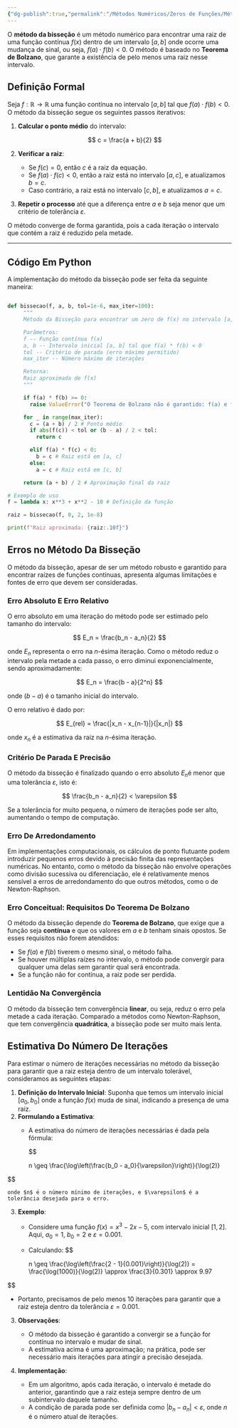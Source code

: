 ```yaml
---
{"dg-publish":true,"permalink":"/Métodos Numéricos/Zeros de Funções/Método da Bisseção/","dgPassFrontmatter":true,"noteIcon":"","created":"2025-03-24T09:49:23.578-03:00"}
---
```



O **método da bisseção** é um método numérico para encontrar uma raiz de uma função contínua $f(x)$ dentro de um intervalo $[a, b]$ onde ocorre uma mudança de sinal, ou seja, $f(a) \cdot f(b) < 0$. O método é baseado no **Teorema de Bolzano**, que garante a existência de pelo menos uma raiz nesse intervalo.  

## Definição Formal

Seja $f: \mathbb{R} \to \mathbb{R}$ uma função contínua no intervalo $[a, b]$ tal que $f(a) \cdot f(b) < 0$. O método da bisseção segue os seguintes passos iterativos:  

1. **Calcular o ponto médio** do intervalo:

	$$
	 c = \frac{a + b}{2}
	$$

2. **Verificar a raiz**:
	- Se $f(c) = 0$, então $c$ é a raiz da equação.  
	- Se $f(a) \cdot f(c) < 0$, então a raiz está no intervalo $[a, c]$, e atualizamos $b = c$.  
	- Caso contrário, a raiz está no intervalo $[c, b]$, e atualizamos $a = c$.

3. **Repetir o processo** até que a diferença entre $a$ e $b$ seja menor que um critério de tolerância $\varepsilon$.

O método converge de forma garantida, pois a cada iteração o intervalo que contém a raiz é reduzido pela metade.  

---

## Código Em Python

A implementação do método da bisseção pode ser feita da seguinte maneira:  

```python

def bissecao(f, a, b, tol=1e-6, max_iter=100):
     """
     Método da Bisseção para encontrar um zero de f(x) no intervalo [a, b].

     Parâmetros:
     f -- Função contínua f(x)
     a, b -- Intervalo inicial [a, b] tal que f(a) * f(b) < 0
     tol -- Critério de parada (erro máximo permitido)
     max_iter -- Número máximo de iterações

     Retorna:
     Raiz aproximada de f(x)
     """

     if f(a) * f(b) >= 0:
       raise ValueError("O Teorema de Bolzano não é garantido: f(a) e f(b) devem ter sinais opostos.")

     for _ in range(max_iter):
       c = (a + b) / 2 # Ponto médio
       if abs(f(c)) < tol or (b - a) / 2 < tol:
         return c

       elif f(a) * f(c) < 0:
         b = c # Raiz está em [a, c]
       else:
         a = c # Raiz está em [c, b]

     return (a + b) / 2 # Aproximação final da raiz

# Exemplo de uso
f = lambda x: x**3 + x**2 - 10 # Definição da função

raiz = bissecao(f, 0, 2, 1e-8)

print(f"Raiz aproximada: {raiz:.10f}")

```

## Erros no Método Da Bisseção

O método da bisseção, apesar de ser um método robusto e garantido para encontrar raízes de funções contínuas, apresenta algumas limitações e fontes de erro que devem ser consideradas.  

### Erro Absoluto E Erro Relativo

O erro absoluto em uma iteração do método pode ser estimado pelo tamanho do intervalo:  

$$
E_n = \frac{b_n - a_n}{2}
$$

onde $E_n$ representa o erro na $n$-ésima iteração. Como o método reduz o intervalo pela metade a cada passo, o erro diminui exponencialmente, sendo aproximadamente:  

$$
E_n = \frac{b - a}{2^n}
$$

onde $(b - a)$ é o tamanho inicial do intervalo.  

O erro relativo é dado por:  

$$
E_{rel} = \frac{|x_n - x_{n-1}|}{|x_n|}
$$

onde $x_n$ é a estimativa da raiz na $n$-ésima iteração.  

### Critério De Parada E Precisão

O método da bisseção é finalizado quando o erro absoluto $E_n$é menor que uma tolerância $\varepsilon$, isto é:  

$$
\frac{b_n - a_n}{2} < \varepsilon
$$

Se a tolerância for muito pequena, o número de iterações pode ser alto, aumentando o tempo de computação.  

### Erro De Arredondamento

Em implementações computacionais, os cálculos de ponto flutuante podem introduzir pequenos erros devido à precisão finita das representações numéricas. No entanto, como o método da bisseção não envolve operações como divisão sucessiva ou diferenciação, ele é relativamente menos sensível a erros de arredondamento do que outros métodos, como o de Newton-Raphson.  

### Erro Conceitual: Requisitos Do Teorema De Bolzano

O método da bisseção depende do **Teorema de Bolzano**, que exige que a função seja **contínua** e que os valores em $a$ e $b$ tenham sinais opostos. Se esses requisitos não forem atendidos:  

- Se $f(a)$ e $f(b)$ tiverem o mesmo sinal, o método falha.  
- Se houver múltiplas raízes no intervalo, o método pode convergir para qualquer uma delas sem garantir qual será encontrada.  
- Se a função não for contínua, a raiz pode ser perdida.  

### Lentidão Na Convergência

O método da bisseção tem convergência **linear**, ou seja, reduz o erro pela metade a cada iteração. Comparado a métodos como Newton-Raphson, que tem convergência **quadrática**, a bisseção pode ser muito mais lenta.  

## Estimativa Do Número De Iterações

Para estimar o número de iterações necessárias no método da bisseção para garantir que a raiz esteja dentro de um intervalo tolerável, consideramos as seguintes etapas:

1. **Definição do Intervalo Inicial**: Suponha que temos um intervalo inicial $[a_0, b_0]$ onde a função $f(x)$ muda de sinal, indicando a presença de uma raiz.
2. **Formulando a Estimativa**:
   - A estimativa do número de iterações necessárias é dada pela fórmula:

     $$

     n \geq \frac{\log\left(\frac{b_0 - a_0}{\varepsilon}\right)}{\log(2)}


$$
 
    onde $n$ é o número mínimo de iterações, e $\varepsilon$ é a tolerância desejada para o erro.

3. **Exemplo**:
   - Considere uma função $f(x) = x^3 - 2x - 5$, com intervalo inicial $[1, 2]$. Aqui, $a_0 = 1$, $b_0 = 2$ e $\varepsilon = 0.001$.
   - Calculando:
     $$

     n \geq \frac{\log\left(\frac{2 - 1}{0.001}\right)}{\log(2)} = \frac{\log(1000)}{\log(2)} \approx \frac{3}{0.301} \approx 9.97
     
$$

   - Portanto, precisamos de pelo menos $10$ iterações para garantir que a raiz esteja dentro da tolerância $\varepsilon = 0.001$.

3. **Observações**:
   - O método da bisseção é garantido a convergir se a função for contínua no intervalo e mudar de sinal.
   - A estimativa acima é uma aproximação; na prática, pode ser necessário mais iterações para atingir a precisão desejada.

4. **Implementação**:
   - Em um algoritmo, após cada iteração, o intervalo é metade do anterior, garantindo que a raiz esteja sempre dentro de um subintervalo daquele tamanho.
   - A condição de parada pode ser definida como $|b_n - a_n| < \varepsilon$, onde $n$ é o número atual de iterações.
